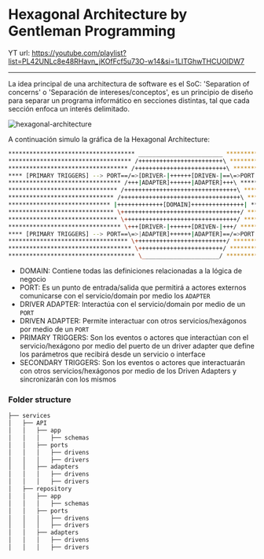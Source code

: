 # Hexagonal Architecture by Gentleman Programming

YT url: https://youtube.com/playlist?list=PL42UNLc8e48RHavn_jKOfFcf5u73O-w14&si=1LlTGhwTHCUOIDW7

---

La idea principal de una architectura de software es el SoC: 'Separation of concerns' o 'Separación de intereses/conceptos', es un principio de diseño para separar un programa informático en secciones distintas, tal que cada sección enfoca un interés delimitado.

![hexagonal-architecture](https://miro.medium.com/v2/resize:fit:1100/format:webp/1*mGLO5IfhJv4o0NYOAZI60A.png)

A continuación simulo la gráfica de la Hexagonal Architecture:

```sh
************************************ ________________________ *****************************************
*********************************** /++++++++++++++++++++++++\ ****************************************
********************************** /++++++++++++++++++++++++++\ ***************************************
**** [PRIMARY TRIGGERS] --> PORT==/=>[DRIVER-|++++++[DRIVEN-|==\=>PORT --> [SECONDARY TRIGGERS] *******
******************************** /+++|ADAPTER]++++++|ADAPTER]+++\ *************************************
******************************* /++++++++++++++++++++++++++++++++\ ************************************
****************************** /++++++++++++++++++++++++++++++++++\ ***********************************
***************************** |+++++++++++++[DOMAIN]+++++++++++++++| **********************************
****************************** \++++++++++++++++++++++++++++++++++/ ***********************************
******************************* \++++++++++++++++++++++++++++++++/ ************************************
******************************** \+++[DRIVER-|++++++[DRIVEN-|+++/ *************************************
**** [PRIMARY TRIGGERS] --> PORT==\=>|ADAPTER]++++++|ADAPTER]==/=>PORT --> [SECONDARY TRIGGERS] *******
********************************** \++++++++++++++++++++++++++/ ***************************************
*********************************** \++++++++++++++++++++++++/ ****************************************
************************************ \______________________/ *****************************************
```

- DOMAIN: Contiene todas las definiciones relacionadas a la lógica de negocio
- PORT: Es un punto de entrada/salida que permitirá a actores externos comunicarse con el servicio/domain por medio los `ADAPTER`
- DRIVER ADAPTER: Interactúa con el servicio/domain por medio de un `PORT`
- DRIVEN ADAPTER: Permite interactuar con otros servicios/hexágonos por medio de un `PORT`
- PRIMARY TRIGGERS: Son los eventos o actores que interactúan con el servicio/hexágono por medio del puerto de un driver adapter que define los parámetros que recibirá desde un servicio o interface
- SECONDARY TRIGGERS: Son los eventos o actores que interactuarán con otros servicios/hexágonos por medio de los Driven Adapters y sincronizarán con los mismos

### Folder structure

```sh
├── services
│   ├── API
│   │   ├── app
│   │   │   ├── schemas
│   │   ├── ports
│   │   │   ├── drivens
│   │   │   ├── drivers
│   │   ├── adapters
│   │   │   ├── drivens
│   │   │   ├── drivers
│   ├── repository
│   │   ├── app
│   │   │   ├── schemas
│   │   ├── ports
│   │   │   ├── drivens
│   │   │   ├── drivers
│   │   ├── adapters
│   │   │   ├── drivens
│   │   │   ├── drivers
```

